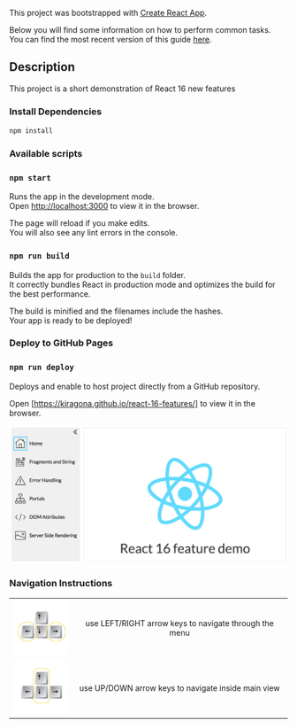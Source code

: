 This project was bootstrapped with [Create React App](https://github.com/facebookincubator/create-react-app).

Below you will find some information on how to perform common tasks.<br>
You can find the most recent version of this guide [here](https://github.com/facebookincubator/create-react-app/blob/master/packages/react-scripts/template/README.md).


## Description

This project is a short demonstration of React 16 new features

### Install Dependencies
```bash
npm install
```

### Available scripts

### `npm start`

Runs the app in the development mode.<br>
Open [http://localhost:3000](http://localhost:3000) to view it in the browser.

The page will reload if you make edits.<br>
You will also see any lint errors in the console.


### `npm run build`

Builds the app for production to the `build` folder.<br>
It correctly bundles React in production mode and optimizes the build for the best performance.

The build is minified and the filenames include the hashes.<br>
Your app is ready to be deployed!


### Deploy to GitHub Pages

### `npm run deploy`
Deploys and enable to host project directly from a GitHub repository.

Open [https://kiragona.github.io/react-16-features/] to view it in the browser.

<img src="docs/appSnapshot.png" />


### Navigation Instructions
|                                                                    |                                                        |
| ------------------------------------------------------------------ |:------------------------------------------------------:|
| <img src="docs/Arrow_keys-LEFT_RIGHT.png" width="100" height="100">| use LEFT/RIGHT arrow keys to navigate through the menu |
| <img src="docs/Arrow_keys-UP_DOWN.png" width="100" height="100">   | use UP/DOWN arrow keys to navigate inside main view    |

